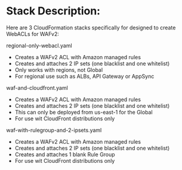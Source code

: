# Stack Description:
Here are 3 CloudFormation stacks specifically for designed to create WebACLs for WAFv2:

regional-only-webacl.yaml 

* Creates a WAFv2 ACL with Amazon managed rules 
* Creates and attaches 2 IP sets (one blacklist and one whitelist)
* Only works with regions, not Global
* For regional use such as ALBs, API Gateway or AppSync

waf-and-cloudfront.yaml

* Creates a WAFv2 ACL with Amazon managed rules 
* Creates and attaches 2 IP sets (one blacklist and one whitelist)
* This can only be deployed from us-east-1 for the Global
* For use wit CloudFront distributions only

waf-with-rulegroup-and-2-ipsets.yaml

* Creates a WAFv2 ACL with Amazon managed rules 
* Creates and attaches 2 IP sets (one blacklist and one whitelist)
* Creates and attaches 1 blank Rule Group
* For use wit CloudFront distributions only

